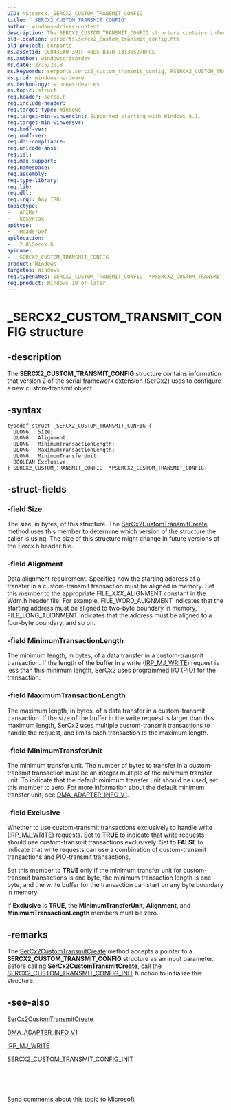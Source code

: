 ```yaml
---
UID: NS:sercx._SERCX2_CUSTOM_TRANSMIT_CONFIG
title: "_SERCX2_CUSTOM_TRANSMIT_CONFIG"
author: windows-driver-content
description: The SERCX2_CUSTOM_TRANSMIT_CONFIG structure contains information that version 2 of the serial framework extension (SerCx2) uses to configure a new custom-transmit object.
old-location: serports\sercx2_custom_transmit_config.htm
old-project: serports
ms.assetid: CC043EA0-391F-48D5-B37D-13136527BFCE
ms.author: windowsdriverdev
ms.date: 2/15/2018
ms.keywords: serports.sercx2_custom_transmit_config, PSERCX2_CUSTOM_TRANSMIT_CONFIG, 2/PSERCX2_CUSTOM_TRANSMIT_CONFIG, PSERCX2_CUSTOM_TRANSMIT_CONFIG structure pointer [Serial Ports], _SERCX2_CUSTOM_TRANSMIT_CONFIG, *PSERCX2_CUSTOM_TRANSMIT_CONFIG, SERCX2_CUSTOM_TRANSMIT_CONFIG, 2/SERCX2_CUSTOM_TRANSMIT_CONFIG, SERCX2_CUSTOM_TRANSMIT_CONFIG structure [Serial Ports]
ms.prod: windows-hardware
ms.technology: windows-devices
ms.topic: struct
req.header: sercx.h
req.include-header: 
req.target-type: Windows
req.target-min-winverclnt: Supported starting with Windows 8.1.
req.target-min-winversvr: 
req.kmdf-ver: 
req.umdf-ver: 
req.ddi-compliance: 
req.unicode-ansi: 
req.idl: 
req.max-support: 
req.namespace: 
req.assembly: 
req.type-library: 
req.lib: 
req.dll: 
req.irql: Any IRQL
topictype:
-	APIRef
-	kbSyntax
apitype:
-	HeaderDef
apilocation:
-	2.0\Sercx.h
apiname:
-	SERCX2_CUSTOM_TRANSMIT_CONFIG
product: Windows
targetos: Windows
req.typenames: SERCX2_CUSTOM_TRANSMIT_CONFIG, *PSERCX2_CUSTOM_TRANSMIT_CONFIG
req.product: Windows 10 or later.
---
```


# _SERCX2_CUSTOM_TRANSMIT_CONFIG structure


## -description


The <b>SERCX2_CUSTOM_TRANSMIT_CONFIG</b> structure contains information that version 2 of the serial framework extension (SerCx2) uses to configure a new custom-transmit object.


## -syntax


````
typedef struct _SERCX2_CUSTOM_TRANSMIT_CONFIG {
  ULONG   Size;
  ULONG   Alignment;
  ULONG   MinimumTransactionLength;
  ULONG   MaximumTransactionLength;
  ULONG   MinimumTransferUnit;
  BOOLEAN Exclusive;
} SERCX2_CUSTOM_TRANSMIT_CONFIG, *PSERCX2_CUSTOM_TRANSMIT_CONFIG;
````


## -struct-fields




### -field Size

The size, in bytes, of this structure. The <a href="..\sercx\nf-sercx-sercx2customtransmitcreate.md">SerCx2CustomTransmitCreate</a> method uses this member to determine which version of the structure the caller is using. The size of this structure might change in future versions of the Sercx.h header file.


### -field Alignment

Data alignment requirement. Specifies how the starting address of a transfer in a custom-transmit transaction must be aligned in memory. Set this member to the appropriate FILE_<i>XXX</i>_ALIGNMENT constant in the Wdm.h header file. For example, FILE_WORD_ALIGNMENT indicates that the starting address must be aligned to two-byte boundary in memory, FILE_LONG_ALIGNMENT indicates that the address must be aligned to a four-byte boundary, and so on.


### -field MinimumTransactionLength

The minimum length, in bytes, of a data transfer in a custom-transmit transaction. If the length of the buffer in a write (<a href="https://msdn.microsoft.com/library/windows/hardware/ff550819">IRP_MJ_WRITE</a>) request is less than this minimum length, SerCx2 uses programmed I/O (PIO) for the transaction.


### -field MaximumTransactionLength

The maximum length, in bytes, of a data transfer in a custom-transmit transaction. If the size of the buffer in the write request is larger than this maximum length, SerCx2 uses multiple custom-transmit transactions to handle the request, and limits each transaction to the maximum length.


### -field MinimumTransferUnit

The minimum transfer unit. The number of bytes to transfer in a custom-transmit transaction must be an integer multiple of the minimum transfer unit. To indicate that the default minimum transfer unit should be used, set this member to zero. For more information about the default minimum transfer unit, see <a href="..\wdm\ns-wdm-_dma_adapter_info_v1.md">DMA_ADAPTER_INFO_V1</a>.


### -field Exclusive

Whether to use custom-transmit transactions exclusively to handle write (<a href="https://msdn.microsoft.com/library/windows/hardware/ff550819">IRP_MJ_WRITE</a>) requests. Set to <b>TRUE</b> to indicate that write requests should use custom-transmit transactions exclusively. Set to <b>FALSE</b> to indicate that write requests can use a combination of custom-transmit transactions and PIO-transmit transactions.

Set this member to <b>TRUE</b> only if the minimum transfer unit for custom-transmit transactions is one byte, the minimum transaction length is one byte, and the write buffer for the transaction can start on any byte boundary in memory.

If <b>Exclusive</b> is <b>TRUE</b>, the <b>MinimumTransferUnit</b>, <b>Alignment</b>, and <b>MinimumTransactionLength</b> members must be zero.


## -remarks



The <a href="..\sercx\nf-sercx-sercx2customtransmitcreate.md">SerCx2CustomTransmitCreate</a> method accepts a pointer to a <b>SERCX2_CUSTOM_TRANSMIT_CONFIG</b> structure as an input parameter. Before calling <b>SerCx2CustomTransmitCreate</b>, call the <a href="..\sercx\nf-sercx-sercx2_custom_transmit_config_init.md">SERCX2_CUSTOM_TRANSMIT_CONFIG_INIT</a> function to initialize this structure.




## -see-also

<a href="..\sercx\nf-sercx-sercx2customtransmitcreate.md">SerCx2CustomTransmitCreate</a>



<a href="..\wdm\ns-wdm-_dma_adapter_info_v1.md">DMA_ADAPTER_INFO_V1</a>



<a href="https://msdn.microsoft.com/library/windows/hardware/ff550819">IRP_MJ_WRITE</a>



<a href="..\sercx\nf-sercx-sercx2_custom_transmit_config_init.md">SERCX2_CUSTOM_TRANSMIT_CONFIG_INIT</a>



 

 

<a href="mailto:wsddocfb@microsoft.com?subject=Documentation%20feedback [serports\serports]:%20SERCX2_CUSTOM_TRANSMIT_CONFIG structure%20 RELEASE:%20(2/15/2018)&amp;body=%0A%0APRIVACY STATEMENT%0A%0AWe use your feedback to improve the documentation. We don't use your email address for any other purpose, and we'll remove your email address from our system after the issue that you're reporting is fixed. While we're working to fix this issue, we might send you an email message to ask for more info. Later, we might also send you an email message to let you know that we've addressed your feedback.%0A%0AFor more info about Microsoft's privacy policy, see http://privacy.microsoft.com/en-us/default.aspx." title="Send comments about this topic to Microsoft">Send comments about this topic to Microsoft</a>

